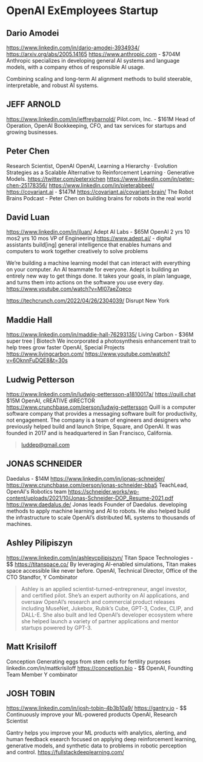 # OpenAI ExEmployees Startup

## Dario Amodei
https://www.linkedin.com/in/dario-amodei-3934934/
https://arxiv.org/abs/2005.14165
https://www.anthropic.com - $704M
Anthropic specializes in developing general AI systems and language models, with a company ethos of responsible AI usage.

Combining scaling and long-term AI alignment methods to build steerable, interpretable, and robust AI systems.

## JEFF ARNOLD
https://www.linkedin.com/in/jeffreybarnold/
Pilot.com, Inc. - $161M
Head of Operation, OpenAI
Bookkeeping, CFO, and tax services for startups and growing businesses.

## Peter Chen
Research Scientist, OpenAI
OpenAI, Learning a Hierarchy · Evolution Strategies as a Scalable Alternative to Reinforcement Learning · Generative Models.
https://twitter.com/peterxichen
https://www.linkedin.com/in/peter-chen-25178356/
https://www.linkedin.com/in/pieterabbeel/
https://covariant.ai - $147M
https://covariant.ai/covariant-brain/
The Robot Brains Podcast - Peter Chen on building brains for robots in the real world


## David Luan
https://www.linkedin.com/in/jluan/
Adept AI Labs - $65M
OpenAI
2 yrs 10 mos2 yrs 10 mos
VP of Engineering
https://www.adept.ai/ - digital assistants
build[ing] general intelligence that enables humans and computers to work together creatively to solve problems

We’re building a machine learning model that can interact with everything on your computer.
An AI teammate for everyone. Adept is building an entirely new way to get things done. It takes your goals, in plain language, and turns them into actions on the software you use every day.
https://www.youtube.com/watch?v=MI07aeZqeco

https://techcrunch.com/2022/04/26/2304039/
Disrupt New York


## Maddie Hall
https://www.linkedin.com/in/maddie-hall-76293135/
Living Carbon - $36M
super tree | Biotech
We incorporated a photosynthesis enhancement trait to help trees grow faster
OpenAI, Special Projects
https://www.livingcarbon.com/
https://www.youtube.com/watch?v=6OknnFuDQE8&t=30s


## Ludwig Petterson
https://www.linkedin.com/in/ludwig-pettersson-a1810017a/
https://quill.chat $15M
OpenAI, cREATIVE dIRECTOR
https://www.crunchbase.com/person/ludwig-pettersson
Quill is a computer software company that provides a messaging software built for productivity, not engagement. The company is a team of engineers and designers who previously helped build and launch Stripe, Square, and OpenAI. It was founded in 2017 and is headquartered in San Francisco, California.
> luddep@gmail.com


## JONAS SCHNEIDER
Daedalus - $14M
https://www.linkedin.com/in/jonas-schneider/
https://www.crunchbase.com/person/jonas-schneider-bba5
TeachLead, OpenAI's Robotics team
https://schneider.works/wp-content/uploads/2021/10/Jonas-Schneider-DOP_Resume-2021.pdf
https://www.daedalus.de/
Jonas leads Founder of Daedalus. developing methods to apply machine learning and AI to robots. He also helped build the infrastructure to scale OpenAI’s distributed ML systems to thousands of machines.



## Ashley Pilipiszyn
https://www.linkedin.com/in/ashleycpilipiszyn/
Titan Space Technologies - $$
https://titanspace.co/
By leveraging AI-enabled simulations, Titan makes space accessible like never before.
OpenAI, Technical Director, Office of the CTO
Standfor, Y Combinator

> Ashley is an applied scientist-turned-entrepreneur, angel investor, and certified pilot. She’s an expert authority on AI applications, and oversaw OpenAI’s research and commercial product releases including MuseNet, Jukebox, Rubik’s Cube, GPT-3, Codex, CLIP, and DALL-E. She also built and led OpenAI’s developer ecosystem where she helped launch a variety of partner applications and mentor startups powered by GPT-3.


## Matt Krisiloff
Conception
Generating eggs from stem cells for fertility purposes
linkedin.com/in/mattkrisiloff 
https://conception.bio - $$
OpenAI, Foundting Team Member
Y combinator

## JOSH TOBIN
https://www.linkedin.com/in/josh-tobin-4b3b10a9/
https://gantry.io - $$
Continuously improve your ML-powered products
OpenAI, Research Scientist

Gantry helps you improve your ML products with analytics, alerting, and human feedback
esearch focused on applying deep reinforcement learning, generative models, and synthetic data to problems in robotic perception and control.
https://fullstackdeeplearning.com/
